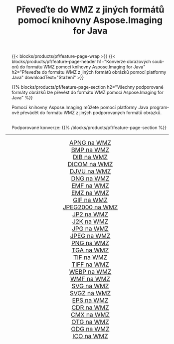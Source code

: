 ﻿---
title: Převeďte do WMZ z jiných formátů pomocí knihovny Aspose.Imaging for Java 
weight: 3920
url: /cs/java/conversion/to/wmz 
lang: cs
langdirlevel: 2
locales: zh-hans,ja,it,ru,de,es,fr,nl,id,lt,pl,pt,vi,tr,ko,zh-hant,ar,hi,th,sv,cs,uk,he
description: Pomocí Aspose.Imaging můžete převést do WMZ z jiných formátů pomocí Java
---

{{< blocks/products/pf/feature-page-wrap >}}
{{< blocks/products/pf/feature-page-header h1="Konverze obrazových souborů do formátu WMZ pomocí knihovny Aspose.Imaging for Java" h2="Převeďte do formátu WMZ z jiných formátů obrázků pomocí platformy Java" downloadText="Stažení" >}}


{{% blocks/products/pf/feature-page-section  h2="Všechny podporované formáty obrázků lze převést do formátu WMZ pomocí Aspose.Imaging for Java" %}}
<p align=justify>Pomocí knihovny Aspose.Imaging můžete pomocí platformy Java programově převádět do formátu WMZ z jiných podporovaných formátů obrázků.</p>
<br/>
Podporované konverze:
{{% /blocks/products/pf/feature-page-section %}}
<div class="container-fluid productfamilypage bg-gray">
    <div class="convertypes bg-gray agp-content section">
        <div class="container">
		<hr style="margin-left:-20px;"/>
		<div class="row other-converters" style="gap: 10px;font-size: 19px;text-align:center;">
		    <div class='col-md-2 other-converter remove-lp remove-rp'><a href="/imaging/cs/java/conversion/apng-to-wmz" style="padding:15px;">APNG na WMZ</a></div>
<div class='col-md-2 other-converter remove-lp remove-rp'><a href="/imaging/cs/java/conversion/bmp-to-wmz" style="padding:15px;">BMP na WMZ</a></div>
<div class='col-md-2 other-converter remove-lp remove-rp'><a href="/imaging/cs/java/conversion/dib-to-wmz" style="padding:15px;">DIB na WMZ</a></div>
<div class='col-md-2 other-converter remove-lp remove-rp'><a href="/imaging/cs/java/conversion/dicom-to-wmz" style="padding:15px;">DICOM na WMZ</a></div>
<div class='col-md-2 other-converter remove-lp remove-rp'><a href="/imaging/cs/java/conversion/djvu-to-wmz" style="padding:15px;">DJVU na WMZ</a></div>
<div class='col-md-2 other-converter remove-lp remove-rp'><a href="/imaging/cs/java/conversion/dng-to-wmz" style="padding:15px;">DNG na WMZ</a></div>
<div class='col-md-2 other-converter remove-lp remove-rp'><a href="/imaging/cs/java/conversion/emf-to-wmz" style="padding:15px;">EMF na WMZ</a></div>
<div class='col-md-2 other-converter remove-lp remove-rp'><a href="/imaging/cs/java/conversion/emz-to-wmz" style="padding:15px;">EMZ na WMZ</a></div>
<div class='col-md-2 other-converter remove-lp remove-rp'><a href="/imaging/cs/java/conversion/gif-to-wmz" style="padding:15px;">GIF na WMZ</a></div>
<div class='col-md-2 other-converter remove-lp remove-rp'><a href="/imaging/cs/java/conversion/jpeg2000-to-wmz" style="padding:15px;">JPEG2000 na WMZ</a></div>
<div class='col-md-2 other-converter remove-lp remove-rp'><a href="/imaging/cs/java/conversion/jp2-to-wmz" style="padding:15px;">JP2 na WMZ</a></div>
<div class='col-md-2 other-converter remove-lp remove-rp'><a href="/imaging/cs/java/conversion/j2k-to-wmz" style="padding:15px;">J2K na WMZ</a></div>
<div class='col-md-2 other-converter remove-lp remove-rp'><a href="/imaging/cs/java/conversion/jpg-to-wmz" style="padding:15px;">JPG na WMZ</a></div>
<div class='col-md-2 other-converter remove-lp remove-rp'><a href="/imaging/cs/java/conversion/jpeg-to-wmz" style="padding:15px;">JPEG na WMZ</a></div>
<div class='col-md-2 other-converter remove-lp remove-rp'><a href="/imaging/cs/java/conversion/png-to-wmz" style="padding:15px;">PNG na WMZ</a></div>
<div class='col-md-2 other-converter remove-lp remove-rp'><a href="/imaging/cs/java/conversion/tga-to-wmz" style="padding:15px;">TGA na WMZ</a></div>
<div class='col-md-2 other-converter remove-lp remove-rp'><a href="/imaging/cs/java/conversion/tif-to-wmz" style="padding:15px;">TIF na WMZ</a></div>
<div class='col-md-2 other-converter remove-lp remove-rp'><a href="/imaging/cs/java/conversion/tiff-to-wmz" style="padding:15px;">TIFF na WMZ</a></div>
<div class='col-md-2 other-converter remove-lp remove-rp'><a href="/imaging/cs/java/conversion/webp-to-wmz" style="padding:15px;">WEBP na WMZ</a></div>
<div class='col-md-2 other-converter remove-lp remove-rp'><a href="/imaging/cs/java/conversion/wmf-to-wmz" style="padding:15px;">WMF na WMZ</a></div>
<div class='col-md-2 other-converter remove-lp remove-rp'><a href="/imaging/cs/java/conversion/svg-to-wmz" style="padding:15px;">SVG na WMZ</a></div>
<div class='col-md-2 other-converter remove-lp remove-rp'><a href="/imaging/cs/java/conversion/svgz-to-wmz" style="padding:15px;">SVGZ na WMZ</a></div>
<div class='col-md-2 other-converter remove-lp remove-rp'><a href="/imaging/cs/java/conversion/eps-to-wmz" style="padding:15px;">EPS na WMZ</a></div>
<div class='col-md-2 other-converter remove-lp remove-rp'><a href="/imaging/cs/java/conversion/cdr-to-wmz" style="padding:15px;">CDR na WMZ</a></div>
<div class='col-md-2 other-converter remove-lp remove-rp'><a href="/imaging/cs/java/conversion/cmx-to-wmz" style="padding:15px;">CMX na WMZ</a></div>
<div class='col-md-2 other-converter remove-lp remove-rp'><a href="/imaging/cs/java/conversion/otg-to-wmz" style="padding:15px;">OTG na WMZ</a></div>
<div class='col-md-2 other-converter remove-lp remove-rp'><a href="/imaging/cs/java/conversion/odg-to-wmz" style="padding:15px;">ODG na WMZ</a></div>
<div class='col-md-2 other-converter remove-lp remove-rp'><a href="/imaging/cs/java/conversion/ico-to-wmz" style="padding:15px;">ICO na WMZ</a></div>
                </div>
        </div>
    </div>
</div>
<br/>

